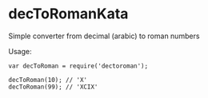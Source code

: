 # decToRomanKata

Simple converter from decimal (arabic) to roman numbers

Usage:
```
var decToRoman = require('dectoroman');

decToRoman(10); // 'X'
decToRoman(99); // 'XCIX'
```

